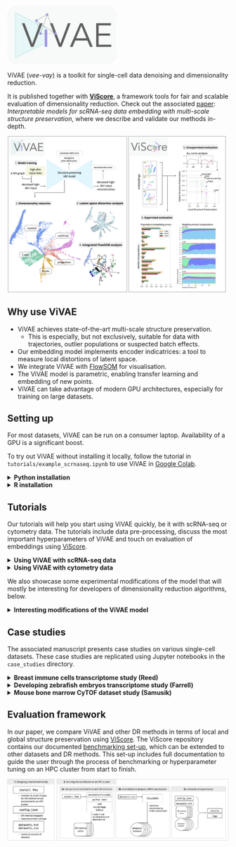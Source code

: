 <img src="./logo.png" alt="ViVAE" width="250"/>

ViVAE (*vee-vay*) is a toolkit for single-cell data denoising and dimensionality reduction.

It is published together with **[ViScore](https://github.com/saeyslab/ViScore)**, a framework tools for fair and scalable evaluation of dimensionality reduction.
Check out the associated [paper](https://www.biorxiv.org/content/10.1101/2023.11.23.568428v3): *Interpretable models for scRNA-seq data embedding with multi-scale structure preservation*, where we describe and validate our methods in-depth.

<img src="./overview.png" alt="overview" width="900"/>

## Why use ViVAE

* ViVAE achieves state-of-the-art multi-scale structure preservation.
    * This is especially, but not exclusively, suitable for data with trajectories, outlier populations or suspected batch effects.
* Our embedding model implements encoder indicatrices: a tool to measure local distortions of latent space.
* We integrate ViVAE with [FlowSOM](https://github.com/saeyslab/FlowSOM_Python) for visualisation.
* The ViVAE model is parametric, enabling transfer learning and embedding of new points.
* ViVAE can take advantage of modern GPU architectures, especially for training on large datasets.

## Setting up

For most datasets, ViVAE can be run on a consumer laptop.
Availability of a GPU is a significant boost.

To try out ViVAE without installing it locally, follow the tutorial in `tutorials/example_scrnaseq.ipynb` to use ViVAE in [Google Colab](https://colab.research.google.com).

<details>
<summary><b>Python installation</b></summary>
<br>

ViVAE is a Python package based on PyTorch.
We recommend creating a new Anaconda environment for it.

On Linux or macOS, use the command line for installation.
On Windows, use Anaconda Prompt.

```bash
conda create --name ViVAE python=3.11.7 \
    numpy==1.26.3 numba==0.59.0 pandas==2.2.0 matplotlib==3.8.2 scipy==1.12.0 pynndescent==0.5.11 scikit-learn==1.4.0 scanpy==1.9.8 pytorch==2.1.2
conda activate ViVAE
pip install git+https://github.com/saeyslab/FlowSOM_Python.git@80529c6b7a1747e8e71042102ac8762c3bfbaa1b
pip install --upgrade git+https://github.com/saeyslab/ViVAE.git
```

GPU acceleration is recommended if available.
To verify whether PyTorch can use CUDA, activate your ViVAE environment and type:

```bash
python -c "import torch; print(torch.cuda.is_available())"
```

Alternatively, to verify whether PyTorch can use Metal (on AMD/Apple Silicon Macs):

```bash
python -c "import torch; print(torch.backends.mps.is_available())"
```

This will print either `True` or `False`.

<hr>
</details>

<details>
<summary><b>R installation</b></summary>
<br>

We are working on an R implementation of ViVAE that is independent of PyTorch.
In the meantime, to install and run ViVAE in R using [reticulate](https://rstudio.github.io/reticulate/), use our R vignette (`tutorials/example_r.Rmd`) (an RMarkdown file you can open in RStudio).

</details>

## Tutorials

Our tutorials will help you start using ViVAE quickly, be it with scRNA-seq or cytometry data.
The tutorials include data pre-processing, discuss the most important hyperparameters of ViVAE and touch on evaluation of embeddings using [ViScore](https://github.com/saeyslab/ViScore).

<details>
<summary><b>Using ViVAE with scRNA-seq data</b></summary>
<br>

ViVAE was primarily designed for, and tested with, single-cell transcriptomic datasets.

To get you started, we provide an example workflow for analysis of bone marrow single-cell transcriptomic data with ViVAE.
We evaluate the separation of distincts immune cell lineages and general structure preservation by ViVAE, t-SNE and UMAP.

Additionally, we compute embedding errors by population and demonstrate the use of neighbourhood composition plots for explaining sources of error.

Advantages and potential pitfalls of smooth embeddings are described and discussed.

The tutorial is provided as a Jupyter notebook (`tutorials/example_scrnaseq.ipynb`).

<hr>
</details>

<details>
<summary><b>Using ViVAE with cytometry data</b></summary>
<br>

ViVAE, while intended mainly for scRNA-seq data, is straightforward to use with flow and mass cytometry data as well.

Its structure-preserving properties are especially advantageous if global structures are of interest.
Additionally, ViVAE integrates with FlowSOM to provide a graph-based view of cytometry datasets.

We provide a Jupyter notebook tutorial (`tutorials/example_cytometry.ipynb`) that covers importing and pre-processing of data, denoising, dimensionality reduction and some evaluation of the resulting embedding.

Our R installation vignette (`tutorials/example_r.Rmd`) shows how to use ViVAE denoising and dimensionality reduction from R.

<hr>
</details>

We also showcase some experimental modifications of the model that will mostly be interesting for developers of dimensionality reduction algorithms, below.

<details>
<summary><b>Interesting modifications of the ViVAE model</b></summary>
<br>

Some additional examples of modifications to the ViVAE model are provided:

* PCA initialisation or general approximation of other DR models using **imitation loss**: `tutorials/imitation.ipynb`.

* Using stochastic-MDS loss with **cosine distances** in input space: `tutorials/cosine.ipynb`.

</details>

## Case studies

The associated manuscript presents case studies on various single-cell datasets.
These case studies are replicated using Jupyter notebooks in the `case_studies` directory.

<details>
<summary><b>Breast immune cells transcriptome study (Reed)</b></summary>
<br>

`case_study_reed.ipynb` provides code to reproduce the [*Reed*](https://cellxgene.cziscience.com/collections/48259aa8-f168-4bf5-b797-af8e88da6637) dataset case study from our paper.
This dataset comes from the Human Breast Cell Atlas.
The authors provide labels for various leukocyte populations.

We compare ViVAE with *t*-SNE and UMAP and describe embedding errors per cell population using the Extended Neighbourhood-Proportion-Error (xNPE) and neighbourhood composition plots.

<hr>
</details>

<details>
<summary><b>Developing zebrafish embryos transcriptome study (Farrell)</b></summary>
<br>

`case_study_farrell.ipynb` provides code to reproduce the [*Farrell*](https://singlecell.broadinstitute.org/single_cell/study/SCP162/single-cell-reconstruction-of-developmental-trajectories-during-zebrafish-embryogenesis) dataset case study from our paper.
This dataset contains cells from multiple stages of zebrafish embryo development.
The authors provide labels of distinct cell lineages.

We compare *t*-SNE, UMAP, a vanilla VAE, default ViVAE and ViVAE-EncoderOnly (a decoder-less model that implements parametric stochastic MDS with GPU acceleration).
The analysis in our paper focuses on the differences between neighbour-embedding algorithms (which tend to form separate clusters) and multi-dimensional scaling algorithms (which produce more continuous represerntations).
We use encoder indicatrices to describe different manners of latent space distortion by the three VAE-based models.

<hr>
</details>

<details>
<summary><b>Mouse bone marrow CyTOF dataset study (Samusik)</b></summary>
<br>

`case_study_samusik.ipynb` provides code to reproduce the [*Samusik*](https://pubmed.ncbi.nlm.nih.gov/27183440/) dataset case study from our paper.
This is a popular reference dataset for showcasing dimensionality reduction and clustering tools.
The authors provide labels for various immune cell populations.

We use ViVAE to create a nice embedding of the data, then use FlowSOM for clustering (independent of the dimension reduction) and show a plot of the embedding with the FlowSOM minimum spanning tree (MST) superimposed.

To explore more options for evaluating cytometry data embeddings and integrating FlowSOM for informative visualisation, we refer you to the cytometry analysis tutorial in `tutorials/example_cytometry.ipynb`.

</details>

## Evaluation framework

In our paper, we compare ViVAE and other DR methods in terms of local and global structure preservation using [ViScore](https://github.com/saeyslab/ViScore).
The ViScore repository contains our documented [benchmarking set-up](https://github.com/saeyslab/ViScore/blob/main/benchmarking), which can be extended to other datasets and DR methods.
This set-up includes full documentation to guide the user through the process of benchmarking or hyperparameter tuning on an HPC cluster from start to finish.

<img src="https://github.com/saeyslab/ViScore/blob/main/benchmarking/schematic.png?raw=true" />